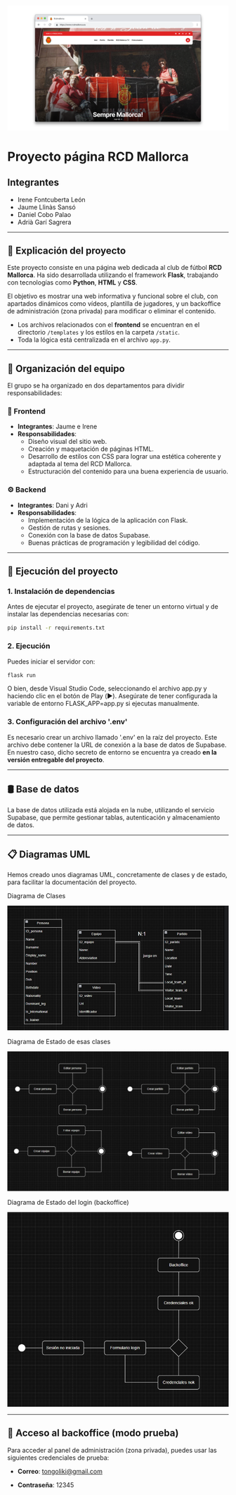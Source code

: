 ![Mockup](static/img/mockup.png)

# Proyecto página RCD Mallorca

## Integrantes
- Irene Fontcuberta León
- Jaume Llinàs Sansó
- Daniel Cobo Palao
- Adrià Garí Sagrera

---

## 📝 Explicación del proyecto

Este proyecto consiste en una página web dedicada al club de fútbol **RCD Mallorca**. Ha sido desarrollada utilizando el framework **Flask**, trabajando con tecnologías como **Python**, **HTML** y **CSS**.

El objetivo es mostrar una web informativa y funcional sobre el club, con apartados dinámicos como vídeos, plantilla de jugadores, y un backoffice de administración (zona privada) para modificar o eliminar el contenido.

- Los archivos relacionados con el **frontend** se encuentran en el directorio `/templates` y los estilos en la carpeta `/static`.
- Toda la lógica está centralizada en el archivo `app.py`.

---

## 👥 Organización del equipo

El grupo se ha organizado en dos departamentos para dividir responsabilidades:

### 🎨 Frontend
- **Integrantes**: Jaume e Irene  
- **Responsabilidades**:
  - Diseño visual del sitio web.
  - Creación y maquetación de páginas HTML.
  - Desarrollo de estilos con CSS para lograr una estética coherente y adaptada al tema del RCD Mallorca.
  - Estructuración del contenido para una buena experiencia de usuario.

### ⚙️ Backend
- **Integrantes**: Dani y Adri  
- **Responsabilidades**:
  - Implementación de la lógica de la aplicación con Flask.
  - Gestión de rutas y sesiones.
  - Conexión con la base de datos Supabase.
  - Buenas prácticas de programación y legibilidad del código.

---

## 🚀 Ejecución del proyecto

### 1. Instalación de dependencias
Antes de ejecutar el proyecto, asegúrate de tener un entorno virtual y de instalar las dependencias necesarias con:

```bash
pip install -r requirements.txt
```

### 2. Ejecución
Puedes iniciar el servidor con:

```bash
flask run
```
O bien, desde Visual Studio Code, seleccionando el archivo app.py y haciendo clic en el botón de Play (▶️).
Asegúrate de tener configurada la variable de entorno FLASK_APP=app.py si ejecutas manualmente.

### 3. Configuración del archivo '.env'
Es necesario crear un archivo llamado '.env' en la raíz del proyecto. Este archivo debe contener la URL de conexión a la base de datos de Supabase. En nuestro caso, dicho secreto de entorno se encuentra ya creado **en la versión entregable del proyecto**.

---

## 🛢️ Base de datos

La base de datos utilizada está alojada en la nube, utilizando el servicio Supabase, que permite gestionar tablas, autenticación y almacenamiento de datos.

---

## 📋 Diagramas UML

Hemos creado unos diagramas UML, concretamente de clases y de estado, para facilitar la documentación del proyecto.


Diagrama de Clases

![Diagrama de Clases](static/img/UML/diagrama_clases.jpg)


Diagrama de Estado de esas clases

![Diagrama de Estado](static/img/UML/entidades_diagrama_estado.jpg)


Diagrama de Estado del login (backoffice)

![Diagrama de Estado del Login](static/img/UML/login_diagrama_estado.jpg)

---

## 🔐 Acceso al backoffice (modo prueba)

Para acceder al panel de administración (zona privada), puedes usar las siguientes credenciales de prueba:

- **Correo**: tongoliki@gmail.com

- **Contraseña**: 12345
